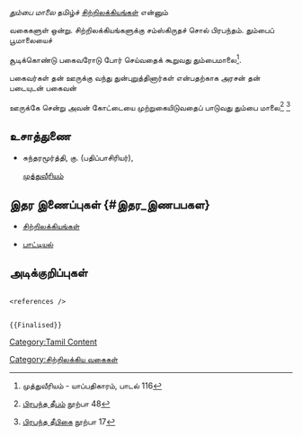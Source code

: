 *தும்பை மாலை* தமிழ்ச் [சிற்றிலக்கியங்கள்](சிற்றிலக்கியங்கள் "wikilink") என்னும்
வகைகளுள் ஒன்று. சிற்றிலக்கியங்களுக்கு சம்ஸ்கிருதச் சொல் பிரபந்தம். தும்பைப் பூமாலையைச்
சூடிக்கொண்டு பகைவரோடு போர் செய்வதைக் கூறுவது தும்பைமாலை[^1].

பகைவர்கள் தன் ஊருக்கு வந்து துன்புறுத்தினார்கள் என்பதற்காக அரசன் தன் படையுடன் பகைவன்
ஊருக்கே சென்று அவன் கோட்டையை முற்றுகையிடுவதைப் பாடுவது தும்பை மாலை[^2] [^3]

## உசாத்துணை

-   சுந்தரமூர்த்தி, கு. (பதிப்பாசிரியர்),
    [முத்துவீரியம்](https://www.tamilvu.org/ta/library-l0I00-html-l0I00ind-120207)

## இதர இணைப்புகள் {#இதர_இணபபகள}

-   [சிற்றிலக்கியங்கள்](சிற்றிலக்கியங்கள் "wikilink")
-   [பாட்டியல்](பாட்டியல் "wikilink")

## அடிக்குறிப்புகள்

```{=html}
<references />
```
```{=mediawiki}
{{Finalised}}
```
[Category:Tamil Content](Category:Tamil_Content "wikilink")
[Category:சிற்றிலக்கிய வகைகள்](Category:சிற்றிலக்கிய_வகைகள் "wikilink")

[^1]: முத்துவீரியம் - யாப்பதிகாரம், பாடல் 116

[^2]: [பிரபந்த தீபம்](பிரபந்த_தீபம் "wikilink") நூற்பா 48

[^3]: [பிரபந்த தீபிகை](பிரபந்த_தீபிகை "wikilink") நூற்பா 17
